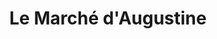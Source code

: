 ---
title: "Le Marché d'Augustine"
url: /saint-maximin-la-sainte-baume/le-marche-daugustine/
shop: Gemüse & Obst
---